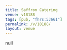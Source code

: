 ```yaml
---
title: Saffron Catering
venue: v18188
tags: [pub, "fhrs:53661"]
permalink: /v/18188/
layout: venue
---
```

null